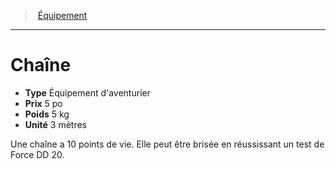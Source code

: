 ﻿---
!EquipmentItem
Type: Équipement d'aventurier
Price: 5 po
Weight: 5 kg
Unity: 3 mètres
Id: equipment_hd.md#chaîne
ParentLink: equipment_hd.md#Équipement
Name: Chaîne
ParentName: Équipement
NameLevel: 1
Attributes: {}
---
> [Équipement](hd_equipment.md)

---

# Chaîne

- **Type** Équipement d'aventurier
- **Prix** 5 po
- **Poids** 5 kg
- **Unité** 3 mètres

Une chaîne a 10 points de vie. Elle peut être brisée en réussissant un test de Force DD 20.

